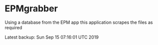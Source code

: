 # EPMgrabber
Using a database from the EPM app this application scrapes the files as required


Latest backup: Sun Sep 15 07:16:01 UTC 2019
